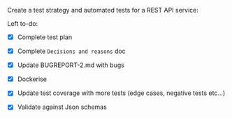 Create a test strategy and automated tests for a REST API service:

Left to-do:
- [x] Complete test plan
- [x] Complete `Decisions and reasons` doc
- [x] Update BUGREPORT-2.md with bugs
- [x] Dockerise
- [x] Update test coverage with more tests (edge cases, negative tests etc...)
- [x] Validate against Json schemas


